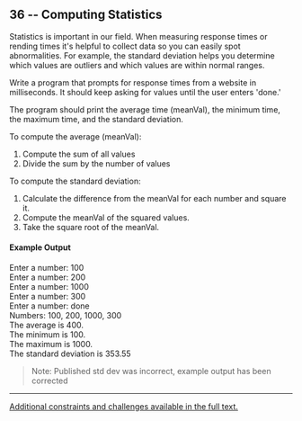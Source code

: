 ## 36 -- Computing Statistics
Statistics is important in our field. When measuring
response times or rending times it's helpful to
collect data so you can easily spot abnormalities.
For example, the standard deviation helps you
determine which values are outliers and which values
are within  normal ranges.

Write a program that prompts for response times from
a website in milliseconds. It should keep asking
for values until the user enters 'done.'

The program should print the average time (meanVal), the
minimum time, the maximum time, and the standard
deviation.

To compute the average (meanVal):  
1. Compute the sum of all values  
2. Divide the sum by the number of values  

To compute the standard deviation:  
1. Calculate the difference from the meanVal for each
number and square it.  
2. Compute the meanVal of the squared values.  
3. Take the square root of the meanVal.  


#### Example Output
Enter a number: 100  
Enter a number: 200  
Enter a number: 1000  
Enter a number: 300  
Enter a number: done  
Numbers: 100, 200, 1000, 300  
The average is 400.  
The minimum is 100.  
The maximum is 1000.  
The standard deviation is 353.55  

>Note: Published std dev was incorrect, example output has been corrected

***
[Additional constraints and challenges available in the full text.](https://www.amazon.com/Exercises-Programmers-Challenges-Develop-Coding/dp/1680501224)
